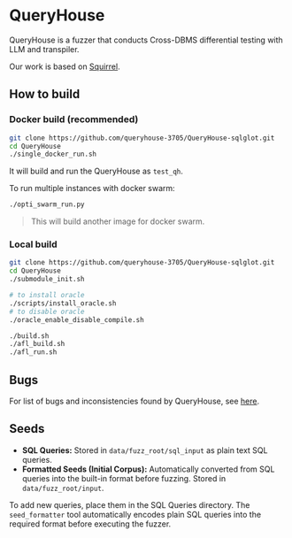 # QueryHouse

QueryHouse is a fuzzer that conducts Cross-DBMS differential testing with LLM and transpiler.

Our work is based on [Squirrel](https://github.com/s3team/Squirrel).

## How to build

### Docker build (recommended)

```bash
git clone https://github.com/queryhouse-3705/QueryHouse-sqlglot.git
cd QueryHouse
./single_docker_run.sh
```
It will build and run the QueryHouse as `test_qh`.

To run multiple instances with docker swarm:
```bash
./opti_swarm_run.py
```
> This will build another image for docker swarm.


### Local build

```bash
git clone https://github.com/queryhouse-3705/QueryHouse-sqlglot.git
cd QueryHouse
./submodule_init.sh

# to install oracle
./scripts/install_oracle.sh
# to disable oracle
./oracle_enable_disable_compile.sh

./build.sh
./afl_build.sh
./afl_run.sh
```

## Bugs

For list of bugs and inconsistencies found by QueryHouse, see [here](./BUGLIST).

## Seeds

- **SQL Queries:** Stored in `data/fuzz_root/sql_input` as plain text SQL queries.
- **Formatted Seeds (Initial Corpus):** Automatically converted from SQL queries into the built-in format before fuzzing. Stored in `data/fuzz_root/input`.

To add new queries, place them in the SQL Queries directory. The `seed_formatter` tool automatically encodes plain SQL queries into the required format before executing the fuzzer.
